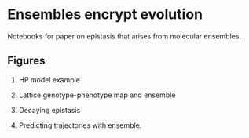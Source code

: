 # Ensembles encrypt evolution

Notebooks for paper on epistasis that arises from molecular ensembles.

## Figures

1. HP model example

1. Lattice genotype-phenotype map and ensemble

1. Decaying epistasis

1. Predicting trajectories with ensemble.
